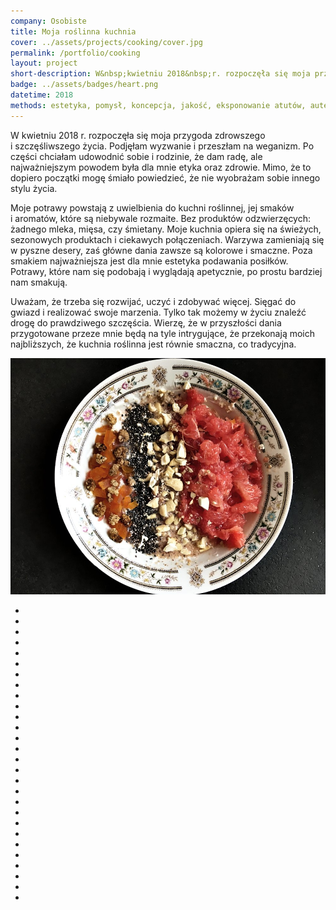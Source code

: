 ```yaml
---
company: Osobiste
title: Moja roślinna kuchnia
cover: ../assets/projects/cooking/cover.jpg
permalink: /portfolio/cooking
layout: project
short-description: W&nbsp;kwietniu 2018&nbsp;r. rozpoczęła się moja przygoda zdrowszego i&nbsp;szczęśliwszego życia. Podjęłam wyzwanie i&nbsp;przeszłam na weganizm
badge: ../assets/badges/heart.png
datetime: 2018
methods: estetyka, pomysł, koncepcja, jakość, eksponowanie atutów, autentyczność, kreatywność
---
```


<p>W&nbsp;kwietniu 2018&nbsp;r. rozpoczęła się moja przygoda zdrowszego i&nbsp;szczęśliwszego życia. Podjęłam wyzwanie i&nbsp;przeszłam na weganizm. Po części chciałam udowodnić sobie i&nbsp;rodzinie, że dam radę, ale najważniejszym powodem była dla mnie etyka oraz zdrowie. Mimo, że to dopiero początki mogę śmiało powiedzieć, że nie wyobrażam sobie innego stylu życia.</p>

<p>Moje potrawy powstają z&nbsp;uwielbienia do kuchni roślinnej, jej smaków i&nbsp;aromatów, które są niebywale rozmaite. Bez produktów odzwierzęcych: żadnego mleka, mięsa, czy śmietany. Moje kuchnia opiera się na świeżych, sezonowych produktach i&nbsp;ciekawych połączeniach. Warzywa zamieniają się w&nbsp;pyszne desery, zaś główne dania zawsze są kolorowe i&nbsp;smaczne. Poza smakiem najważniejsza jest dla mnie estetyka podawania posiłków. Potrawy, które nam się podobają i&nbsp;wyglądają apetycznie, po prostu bardziej nam smakują.</p>

<p>Uważam, że trzeba się rozwijać, uczyć i&nbsp;zdobywać więcej. Sięgać do gwiazd i&nbsp;realizować swoje marzenia. Tylko tak możemy w&nbsp;życiu znaleźć drogę do prawdziwego szczęścia. Wierzę, że w przyszłości dania przygotowane przeze mnie będą na tyle intrygujące, że przekonają moich najbliższych, że kuchnia roślinna jest równie smaczna, co tradycyjna.</p>

<div class="project-image">
	<img src="../assets/projects/cooking/0.jpg" />
</div>

<ul class="gallery">
	<li class="item" href="../assets/projects/cooking/1.jpg" style="background-image: url(../assets/projects/cooking/1.jpg);"></li>
	<li class="item" href="../assets/projects/cooking/2.jpg" style="background-image: url(../assets/projects/cooking/2.jpg);"></li>
	<li class="item" href="../assets/projects/cooking/3.jpg" style="background-image: url(../assets/projects/cooking/3.jpg);"></li>
	<li class="item" href="../assets/projects/cooking/4.jpg" style="background-image: url(../assets/projects/cooking/4.jpg);"></li>
	<li class="item" href="../assets/projects/cooking/5.jpg" style="background-image: url(../assets/projects/cooking/5.jpg);"></li>
	<li class="item" href="../assets/projects/cooking/6.jpg" style="background-image: url(../assets/projects/cooking/6.jpg);"></li>
	<li class="item" href="../assets/projects/cooking/7.jpg" style="background-image: url(../assets/projects/cooking/7.jpg);"></li>
	<li class="item" href="../assets/projects/cooking/8.jpg" style="background-image: url(../assets/projects/cooking/8.jpg);"></li>
	<li class="item" href="../assets/projects/cooking/9.jpg" style="background-image: url(../assets/projects/cooking/9.jpg);"></li>
	<li class="item" href="../assets/projects/cooking/10.jpg" style="background-image: url(../assets/projects/cooking/10.jpg);"></li>
	<li class="item" href="../assets/projects/cooking/11.jpg" style="background-image: url(../assets/projects/cooking/11.jpg);"></li>
	<li class="item" href="../assets/projects/cooking/12.jpg" style="background-image: url(../assets/projects/cooking/12.jpg);"></li>
	<li class="item" href="../assets/projects/cooking/13.jpg" style="background-image: url(../assets/projects/cooking/13.jpg);"></li>
	<li class="item" href="../assets/projects/cooking/14.jpg" style="background-image: url(../assets/projects/cooking/14.jpg);"></li>
	<li class="item" href="../assets/projects/cooking/15.jpg" style="background-image: url(../assets/projects/cooking/15.jpg);"></li>
	<li class="item" href="../assets/projects/cooking/16.jpg" style="background-image: url(../assets/projects/cooking/16.jpg);"></li>
	<li class="item" href="../assets/projects/cooking/17.jpg" style="background-image: url(../assets/projects/cooking/17.jpg);"></li>
	<li class="item" href="../assets/projects/cooking/18.jpg" style="background-image: url(../assets/projects/cooking/18.jpg);"></li>
	<li class="item" href="../assets/projects/cooking/19.jpg" style="background-image: url(../assets/projects/cooking/19.jpg);"></li>
	<li class="item" href="../assets/projects/cooking/20.jpg" style="background-image: url(../assets/projects/cooking/20.jpg);"></li>
	<li class="item" href="../assets/projects/cooking/21.jpg" style="background-image: url(../assets/projects/cooking/21.jpg);"></li>
	<li class="item" href="../assets/projects/cooking/22.jpg" style="background-image: url(../assets/projects/cooking/22.jpg);"></li>
	<li class="item" href="../assets/projects/cooking/23.jpg" style="background-image: url(../assets/projects/cooking/23.jpg);"></li>
	<li class="item" href="../assets/projects/cooking/24.jpg" style="background-image: url(../assets/projects/cooking/24.jpg);"></li>
	<li class="item" href="../assets/projects/cooking/25.jpg" style="background-image: url(../assets/projects/cooking/25.jpg);"></li>
	<li class="item" href="../assets/projects/cooking/26.jpg" style="background-image: url(../assets/projects/cooking/26.jpg);"></li>
	<li class="item" href="../assets/projects/cooking/27.jpg" style="background-image: url(../assets/projects/cooking/27.jpg);"></li>
	<li class="item" href="../assets/projects/cooking/28.jpg" style="background-image: url(../assets/projects/cooking/28.jpg);"></li>
</ul>
